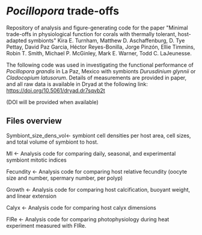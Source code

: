 # <i> Pocillopora</i> trade-offs

Repository of analysis and figure-generating code for the paper "Minimal trade-offs in physiological function for corals with thermally tolerant, host-adapted symbionts" Kira E. Turnham, Matthew D. Aschaffenburg, D. Tye Pettay, David Paz Garcia, Héctor Reyes-Bonilla, Jorge Pinzón, Ellie Timmins, Robin T. Smith, Michael P. McGinley, Mark E. Warner, Todd C. LaJeunesse. 

The following code was used in investigating the functional performance of <i> Pocillopora grandis</i>  in La Paz, Mexico with symbionts <i> Durusdinium glynnii</i> or <i> Cladocopium latusorum</i>.  Details of measurements are provided in paper, and all raw data is available in Dryad at the following link: https://doi.org/10.5061/dryad.dr7sqvb2t

(DOI will be provided when available)

## Files overview ##

Symbiont_size_dens_vol<- symbiont cell densities per host area, cell sizes, and total volume of symbiont to host. 

MI <- Analysis code for comparing daily, seasonal, and experimental symbiont mitotic indices

Fecundity <- Analysis code for comparing host relative fecundity (oocyte size and number, spermary number, per polyp)

Growth <- Analysis code for comparing host calcification, buoyant weight, and linear extension

Calyx <- Analysis code for comparing host calyx dimensions

FIRe <- Analysis code for comparing photophysiology during heat experiment measured with FIRe.


